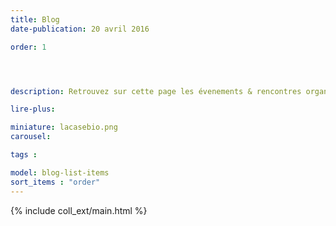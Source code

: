 ```yaml
---
title: Blog
date-publication: 20 avril 2016

order: 1




description: Retrouvez sur cette page les évenements & rencontres organisés à la Case Bio, son actualité, ...

lire-plus:

miniature: lacasebio.png
carousel: 

tags : 

model: blog-list-items
sort_items : "order"
---
```


<!-- ******************************** -->
<!-- **** intro rayon **** -->



<!-- **** fin intro rayon ********* -->
<!-- ****************************** -->
<!--fin-excerpt-->

{% include coll_ext/main.html %}

